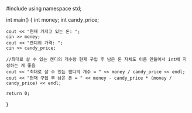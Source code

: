 #include <iostream>
using namespace std;

int main()
{
	int money;
	int candy_price;

	cout << "현재 가지고 있는 돈: ";
	cin >> money;
	cout << "캔디의 가격: ";
	cin >> candy_price;

	//최대로 살 수 있는 캔디의 개수랑 현재 구입 후 남은 돈 자체도 이름 만들어서 int에 지정하는 게 좋음
	cout << "최대로 살 수 있는 캔디의 개수 = " << money / candy_price << endl;
	cout << "현재 구입 후 남은 돈 = " << money - candy_price * (money / candy_price) << endl;

	return 0;
}